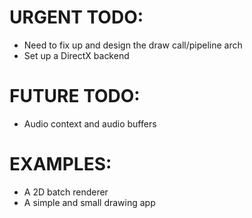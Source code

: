 # URGENT TODO: 
- Need to fix up and design the draw call/pipeline arch
- Set up a DirectX backend

# FUTURE TODO: 
- Audio context and audio buffers

# EXAMPLES: 
- A 2D batch renderer 
- A simple and small drawing app
